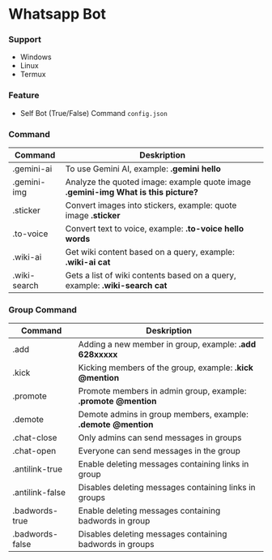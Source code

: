 # Whatsapp Bot

### Support

- Windows
- Linux
- Termux

### Feature
- Self Bot (True/False) Command `config.json`

### Command

| Command       |  Deskription      |
|---------------|-------------------|
|.gemini-ai		|To use Gemini AI, example: **.gemini hello**|
|.gemini-img	|Analyze the quoted image: example quote image **.gemini-img What is this picture?**|
|.sticker       |Convert images into stickers, example: quote image **.sticker**|
|.to-voice		|Convert text to voice, example: **.to-voice hello words**|
|.wiki-ai		|Get wiki content based on a query, example: **.wiki-ai cat**|
|.wiki-search	|Gets a list of wiki contents based on a query, example: **.wiki-search cat**|

### Group Command

| Command           |  Deskription      |
|-------------------|-------------------|
|.add               |Adding a new member in group, example: **.add 628xxxxx**|
|.kick              |Kicking members of the group, example: **.kick @mention**|
|.promote           |Promote members in admin group, example: **.promote @mention**|
|.demote            |Demote admins in group members, example: **.demote @mention**|
|.chat-close        |Only admins can send messages in groups|
|.chat-open         |Everyone can send messages in the group|
|.antilink-true     |Enable deleting messages containing links in group|
|.antilink-false    |Disables deleting messages containing links in groups|
|.badwords-true     |Enable deleting messages containing badwords in group|
|.badwords-false    |Disables deleting messages containing badwords in groups|
